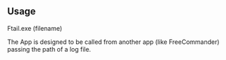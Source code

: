 ## Usage
Ftail.exe (filename)

The App is designed to be called from another app (like FreeCommander) passing the path of a log file.
